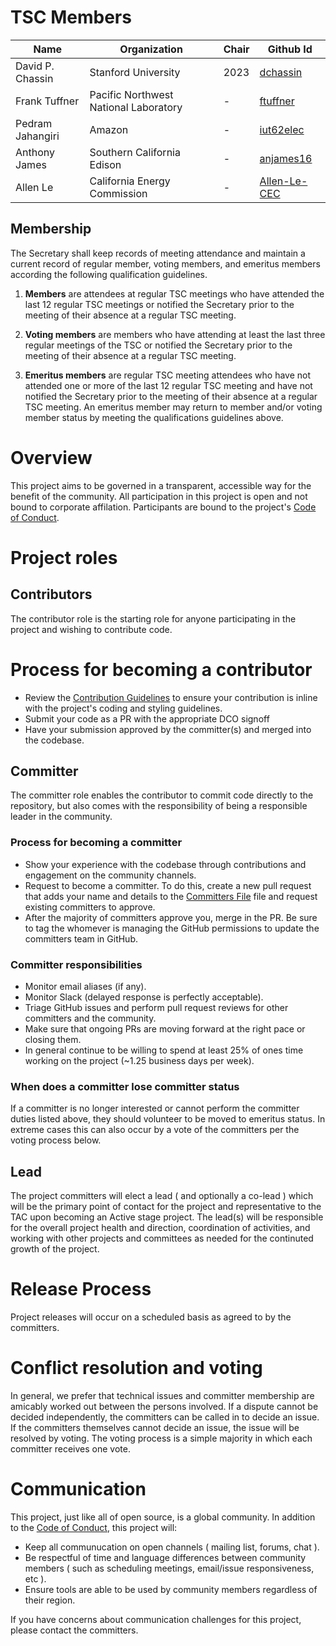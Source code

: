 # TSC Members

| Name | Organization | Chair | Github Id |
| ---- | ------------ | ----- | --------- |
| David P. Chassin | Stanford University | 2023 | [dchassin](https://github.com/dchassin)
| Frank Tuffner | Pacific Northwest National Laboratory | - | [ftuffner](https://github.com/ftuffner)
| Pedram Jahangiri | Amazon | - | [iut62elec](https://github.com/iut62elec)
| Anthony James | Southern California Edison | - | [anjames16](https://github.com/anjames16)
| Allen Le | California Energy Commission | - | [Allen-Le-CEC](https://github.com/Allen-Le-CEC)

## Membership

The Secretary shall keep records of meeting attendance and maintain a current record of regular member, voting members, and emeritus members according the following qualification guidelines.

1. **Members** are attendees at regular TSC meetings who have attended the last 12 regular TSC meetings or notified the Secretary prior to the meeting of their absence at a regular TSC meeting.

2. **Voting members** are members who have attending at least the last three regular meetings of the TSC or notified the Secretary prior to the meeting of their absence at a regular TSC meeting.

3. **Emeritus members** are regular TSC meeting attendees who have not attended one or more of the last 12 regular TSC meeting and have not notified the Secretary prior to the meeting of their absence at a regular TSC meeting. An emeritus member may return to member and/or voting member status by meeting the qualifications guidelines above.

# Overview

This project aims to be governed in a transparent, accessible way for the benefit of the community. All participation in this project is open and not bound to corporate affilation. Participants are bound to the project's [Code of Conduct].

# Project roles

## Contributors

The contributor role is the starting role for anyone participating in the project and wishing to contribute code.

# Process for becoming a contributor

* Review the [Contribution Guidelines] to ensure your contribution is inline with the project's coding and styling guidelines.
* Submit your code as a PR with the appropriate DCO signoff
* Have your submission approved by the committer(s) and merged into the codebase.

## Committer

The committer role enables the contributor to commit code directly to the repository, but also comes with the responsibility of being a responsible leader in the community.

### Process for becoming a committer

* Show your experience with the codebase through contributions and engagement on the community channels.
* Request to become a committer. To do this, create a new pull request that adds your name and details to the [Committers File] file and request existing committers to approve.
* After the majority of committers approve you, merge in the PR. Be sure to tag the whomever is managing the GitHub permissions to update the committers team in GitHub.

### Committer responsibilities

* Monitor email aliases (if any).
* Monitor Slack (delayed response is perfectly acceptable).
* Triage GitHub issues and perform pull request reviews for other committers and the community.
* Make sure that ongoing PRs are moving forward at the right pace or closing them.
* In general continue to be willing to spend at least 25% of ones time working on the project (~1.25 business days per week).

### When does a committer lose committer status

If a committer is no longer interested or cannot perform the committer duties listed above, they
should volunteer to be moved to emeritus status. In extreme cases this can also occur by a vote of
the committers per the voting process below.

## Lead

The project committers will elect a lead ( and optionally a co-lead ) which will be the primary point of contact for the project and representative to the TAC upon becoming an Active stage project. The lead(s) will be responsible for the overall project health and direction, coordination of activities, and working with other projects and committees as needed for the continuted growth of the project.

# Release Process

Project releases will occur on a scheduled basis as agreed to by the committers.

# Conflict resolution and voting

In general, we prefer that technical issues and committer membership are amicably worked out
between the persons involved. If a dispute cannot be decided independently, the committers can be
called in to decide an issue. If the committers themselves cannot decide an issue, the issue will
be resolved by voting. The voting process is a simple majority in which each committer receives one vote.

# Communication

This project, just like all of open source, is a global community. In addition to the [Code of Conduct], this project will:

* Keep all communucation on open channels ( mailing list, forums, chat ).
* Be respectful of time and language differences between community members ( such as scheduling meetings, email/issue responsiveness, etc ).
* Ensure tools are able to be used by community members regardless of their region.

If you have concerns about communication challenges for this project, please contact the committers.

[Code of Conduct]: CODE_OF_CONDUCT.md
[Committers File]: COMMITTERS.csv
[Contribution Guidelines]: CONTRIBUTING.md
